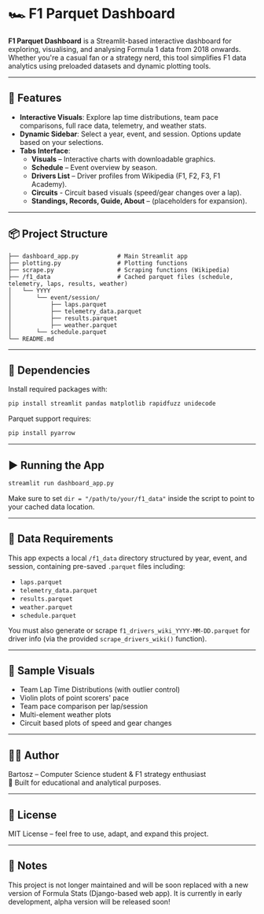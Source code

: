# 🏎️ F1 Parquet Dashboard

**F1 Parquet Dashboard** is a Streamlit-based interactive dashboard for exploring, visualising, and analysing Formula 1 data from 2018 onwards. Whether you're a casual fan or a strategy nerd, this tool simplifies F1 data analytics using preloaded datasets and dynamic plotting tools.

---

## 🚀 Features

- **Interactive Visuals**: Explore lap time distributions, team pace comparisons, full race data, telemetry, and weather stats.
- **Dynamic Sidebar**: Select a year, event, and session. Options update based on your selections.
- **Tabs Interface**:
  - **Visuals** – Interactive charts with downloadable graphics.
  - **Schedule** – Event overview by season.
  - **Drivers List** – Driver profiles from Wikipedia (F1, F2, F3, F1 Academy).
  - **Circuits** - Circuit based visuals (speed/gear changes over a lap).
  - **Standings, Records, Guide, About** – (placeholders for expansion).

---

## 📦 Project Structure

```
├── dashboard_app.py           # Main Streamlit app
├── plotting.py                # Plotting functions
├── scrape.py                  # Scraping functions (Wikipedia)
├── /f1_data                   # Cached parquet files (schedule, telemetry, laps, results, weather)
│   └── YYYY
│       └── event/session/
│           ├── laps.parquet
│           ├── telemetry_data.parquet
│           ├── results.parquet
│           ├── weather.parquet
│       └── schedule.parquet
└── README.md
```

---

## 🧰 Dependencies

Install required packages with:

```bash
pip install streamlit pandas matplotlib rapidfuzz unidecode
```

Parquet support requires:

```bash
pip install pyarrow
```

---

## ▶️ Running the App

```bash
streamlit run dashboard_app.py
```

Make sure to set `dir = "/path/to/your/f1_data"` inside the script to point to your cached data location.

---

## 📁 Data Requirements

This app expects a local `/f1_data` directory structured by year, event, and session, containing pre-saved `.parquet` files including:

- `laps.parquet`
- `telemetry_data.parquet`
- `results.parquet`
- `weather.parquet`
- `schedule.parquet`

You must also generate or scrape `f1_drivers_wiki_YYYY-MM-DD.parquet` for driver info (via the provided `scrape_drivers_wiki()` function).

---

## 📸 Sample Visuals

- Team Lap Time Distributions (with outlier control)
- Violin plots of point scorers' pace
- Team pace comparison per lap/session
- Multi-element weather plots
- Circuit based plots of speed and gear changes

---

## 👨‍💻 Author

Bartosz – Computer Science student & F1 strategy enthusiast  
📍 Built for educational and analytical purposes.

---

## 📄 License

MIT License – feel free to use, adapt, and expand this project.

---

## 🏁 Notes
This project is not longer maintained and will be soon replaced with a new version of Formula Stats (Django-based web app). It is currently in early development, alpha version will be released soon!
